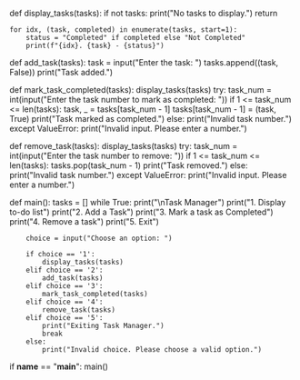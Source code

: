 def display_tasks(tasks):
    if not tasks:
        print("No tasks to display.")
        return

    for idx, (task, completed) in enumerate(tasks, start=1):
        status = "Completed" if completed else "Not Completed"
        print(f"{idx}. {task} - {status}")

def add_task(tasks):
    task = input("Enter the task: ")
    tasks.append((task, False))
    print("Task added.")

def mark_task_completed(tasks):
    display_tasks(tasks)
    try:
        task_num = int(input("Enter the task number to mark as completed: "))
        if 1 <= task_num <= len(tasks):
            task, _ = tasks[task_num - 1]
            tasks[task_num - 1] = (task, True)
            print("Task marked as completed.")
        else:
            print("Invalid task number.")
    except ValueError:
        print("Invalid input. Please enter a number.")

def remove_task(tasks):
    display_tasks(tasks)
    try:
        task_num = int(input("Enter the task number to remove: "))
        if 1 <= task_num <= len(tasks):
            tasks.pop(task_num - 1)
            print("Task removed.")
        else:
            print("Invalid task number.")
    except ValueError:
        print("Invalid input. Please enter a number.")

def main():
    tasks = []
    while True:
        print("\nTask Manager")
        print("1. Display to-do list")
        print("2. Add a Task")
        print("3. Mark a task as Completed")
        print("4. Remove a task")
        print("5. Exit")
        
        choice = input("Choose an option: ")
        
        if choice == '1':
            display_tasks(tasks)
        elif choice == '2':
            add_task(tasks)
        elif choice == '3':
            mark_task_completed(tasks)
        elif choice == '4':
            remove_task(tasks)
        elif choice == '5':
            print("Exiting Task Manager.")
            break
        else:
            print("Invalid choice. Please choose a valid option.")

if __name__ == "__main__":
    main()
